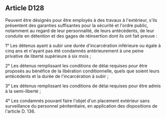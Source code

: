 Article D128
----
Peuvent être désignés pour être employés à des travaux à l'extérieur, s'ils
présentent des garanties suffisantes pour la sécurité et l'ordre public,
notamment au regard de leur personnalité, de leurs antécédents, de leur conduite
en détention et des gages de réinsertion dont ils ont fait preuve :

1° Les détenus ayant à subir une durée d'incarcération inférieure ou égale à
cinq ans et n'ayant pas été condamnés antérieurement à une peine privative de
liberté supérieure à six mois ;

2° Les détenus remplissant les conditions de délai requises pour être proposés
au bénéfice de la libération conditionnelle, quels que soient leurs antécédents
et la durée de l'incarcération à subir ;

3° Les détenus remplissant les conditions de délai requises pour être admis à la
semi-liberté ;

4° Les condamnés pouvant faire l'objet d'un placement extérieur sans
surveillance du personnel pénitentiaire, en application des dispositions de
l'article D. 136.
